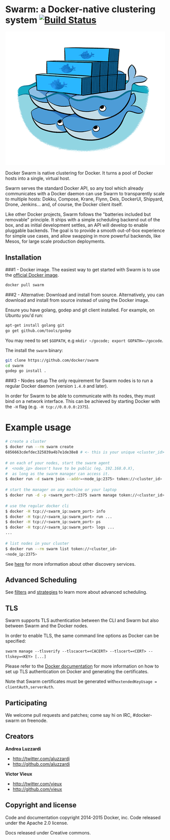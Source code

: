 # Swarm: a Docker-native clustering system [![Build Status](https://travis-ci.org/docker/swarm.svg?branch=master)](https://travis-ci.org/docker/swarm)

![Docker Swarm Logo](logo.png?raw=true "Docker Swarm Logo")

Docker Swarm is native clustering for Docker. It turns a pool of Docker hosts
into a single, virtual host.

Swarm serves the standard Docker API, so any tool which already communicates
with a Docker daemon can use Swarm to transparently scale to multiple hosts:
Dokku, Compose, Krane, Flynn, Deis, DockerUI, Shipyard, Drone, Jenkins... and,
of course, the Docker client itself.

Like other Docker projects, Swarm follows the "batteries included but removable"
principle. It ships with a simple scheduling backend out of the box, and as
initial development settles, an API will develop to enable pluggable backends.
The goal is to provide a smooth out-of-box experience for simple use cases, and
allow swapping in more powerful backends, like Mesos, for large scale production
deployments.

## Installation

###1 - Docker image.
The easiest way to get started with Swarm is to use the
[official Docker image](https://registry.hub.docker.com/_/swarm/).

```sh
docker pull swarm
```

###2 - Alternative: Download and install from source.
Alternatively, you can download and install from source instead of using the
Docker image.

Ensure you have golang, godep and git client installed. For example, on Ubuntu you'd run:

```bash
apt-get install golang git
go get github.com/tools/godep
```

You may need to set `$GOPATH`, e.g `mkdir ~/gocode; export GOPATH=~/gocode`.

The install the `swarm` binary:

```bash
git clone https://github.com/docker/swarm
cd swarm
godep go install .
```

###3 - Nodes setup
The only requirement for Swarm nodes is to run a regular Docker daemon (version
`1.4.0` and later).

In order for Swarm to be able to communicate with its nodes, they must bind on a
network interface. This can be achieved by starting Docker with the `-H` flag
(e.g. `-H tcp://0.0.0.0:2375`).

# Example usage

```bash
# create a cluster
$ docker run --rm swarm create
6856663cdefdec325839a4b7e1de38e8 # <- this is your unique <cluster_id>

# on each of your nodes, start the swarm agent
#  <node_ip> doesn't have to be public (eg. 192.168.0.X),
#  as long as the swarm manager can access it.
$ docker run -d swarm join --addr=<node_ip:2375> token://<cluster_id>

# start the manager on any machine or your laptop
$ docker run -d -p <swarm_port>:2375 swarm manage token://<cluster_id>

# use the regular docker cli
$ docker -H tcp://<swarm_ip:swarm_port> info
$ docker -H tcp://<swarm_ip:swarm_port> run ...
$ docker -H tcp://<swarm_ip:swarm_port> ps
$ docker -H tcp://<swarm_ip:swarm_port> logs ...
...

# list nodes in your cluster
$ docker run --rm swarm list token://<cluster_id>
<node_ip:2375>
```

See [here](discovery) for more information about
other discovery services.

## Advanced Scheduling

See [filters](scheduler/filter) and [strategies](scheduler/strategy) to learn
more about advanced scheduling.

## TLS

Swarm supports TLS authentication between the CLI and Swarm but also between
Swarm and the Docker nodes.

In order to enable TLS, the same command line options as Docker can be specified:

`swarm manage --tlsverify --tlscacert=<CACERT> --tlscert=<CERT> --tlskey=<KEY> [...]`

Please refer to the [Docker documentation](https://docs.docker.com/articles/https/)
for more information on how to set up TLS authentication on Docker and generating
the certificates.

Note that Swarm certificates must be generated with`extendedKeyUsage = clientAuth,serverAuth`.

## Participating

We welcome pull requests and patches; come say hi on IRC, #docker-swarm on freenode.

## Creators

**Andrea Luzzardi**

- <http://twitter.com/aluzzardi>
- <http://github.com/aluzzardi>

**Victor Vieux**

- <http://twitter.com/vieux>
- <http://github.com/vieux>

## Copyright and license

Code and documentation copyright 2014-2015 Docker, inc. Code released under the
Apache 2.0 license.

Docs released under Creative commons.
